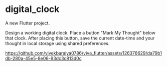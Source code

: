 # digital_clock

A new Flutter project.

Design a working digital clock. Place a button "Mark My Thought" below that clock.
After placing this button, save the current date-time and your thought in local 
storage using shared preferences.




https://github.com/vivekbaraiya0786/viva_flutter/assets/126376629/da79b1db-280a-45e5-8e06-93dc3c813d0c

